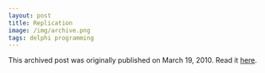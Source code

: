 ```yaml
---
layout: post
title: Replication
image: /img/archive.png
tags: delphi programming
---
```

This archived post was originally published on March 19, 2010. Read it [here](/alex.ciobanu.org/indexf175.html).
